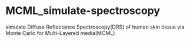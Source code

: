 # MCML_simulate-spectroscopy
simulate Diffuse Reflectance Spectroscopy(DRS) of human skin tissue via Monte Carlo for Multi-Layered media(MCML) 
